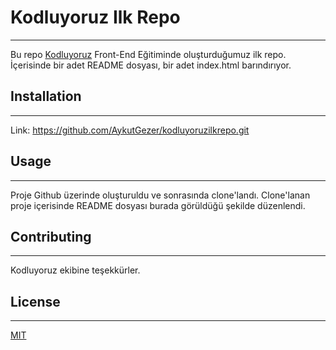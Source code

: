 # Kodluyoruz Ilk Repo
-----
Bu repo [Kodluyoruz](https://github.com/AykutGezer/kodluyoruzilkrepo.git) Front-End Eğitiminde oluşturduğumuz ilk repo. İçerisinde bir adet README dosyası, bir adet index.html barındırıyor.

## Installation
---
Link: https://github.com/AykutGezer/kodluyoruzilkrepo.git

## Usage
---
Proje Github üzerinde oluşturuldu ve sonrasında clone'landı. Clone'lanan proje içerisinde README dosyası burada görüldüğü şekilde düzenlendi.

## Contributing
---
Kodluyoruz ekibine teşekkürler.

## License
---
[MIT](https://choosealicense.com/licenses/mit/)
